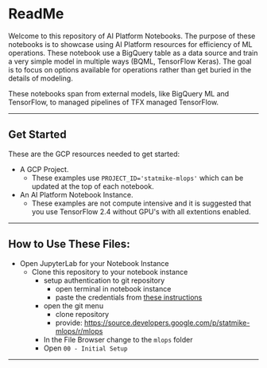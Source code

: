 # ReadMe

Welcome to this repository of AI Platform Notebooks.  The purpose of these notebooks is to showcase using AI Platform resources for efficiency of ML operations.  These notebook use a BigQuery table as a data source and train a very simple model in multiple ways (BQML, TensorFlow Keras).  The goal is to focus on options available for operations rather than get buried in the details of modeling.   

These notebooks span from external models, like BigQuery ML and TensorFlow, to managed pipelines of TFX managed TensorFlow.  

---

## Get Started
These are the GCP resources needed to get started:
- A GCP Project.
    - These examples use `PROJECT_ID='statmike-mlops'` which can be updated at the top of each notebook.
- An AI Platform Notebook Instance.
    - These examples are not compute intensive and it is suggested that you use TensorFlow 2.4 without GPU's with all extentions enabled.

---

## How to Use These Files:
- Open JupyterLab for your Notebook Instance
    - Clone this repository to your notebook instance
        - setup authentication to git repository
            - open terminal in notebook instance
            - paste the credentials from [these instructions](https://cloud.google.com/source-repositories/docs/authentication#manually-generated-credentials)
        - open the git menu
            - clone repository
            - provide: https://source.developers.google.com/p/statmike-mlops/r/mlops
        - In the File Browser change to the `mlops` folder
        - Open `00 - Initial Setup`

---     
     